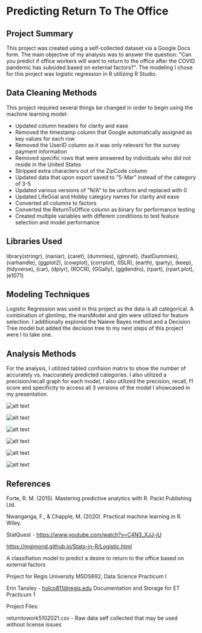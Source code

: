 # Predicting Return To The Office


## Project Summary
This project was created using a self-collected dataset via a Google Docs form. The main objective of my analysis was to answer the question: "Can you predict if office workers will want to return to the office after the COVID pandemic has subsided based on external factors?". The modeling I chose for this project was logistic regression in R utilizing R Studio.

## Data Cleaning Methods
This project required several things be changed in order to begin using the machine learning model:
* Updated column headers for clarity and ease
* Removed the timestamp column that Google automatically assigned as key values for each row
* Removed the UserID column as it was only relevant for the survey payment information
* Removed specific rows that were answered by individuals who did not reside in the United States
* Stripped extra characters out of the ZipCode column
* Updated data that upon export saved to "5-Mar" instead of the category of 3-5
* Updated various versions of "N/A" to be uniform and replaced with 0
* Updated LifeGoal and Hobby category names for clarity and ease
* Converted all columns to factors
* Converted the ReturnToOffice column as binary for performance testing
* Created multiple variables with different conditions to test feature selection and model performance


## Libraries Used
library(stringr), (naniar), (caret), (dummies), (glmnet), (fastDummies), (varhandle), (ggplot2), (cowplot), (corrplot), (ISLR), (earth), (party), (keep), (tidyverse), (car), (dplyr), (ROCR), (GGally), (ggdendro), (rpart), (rpart.plot), (e1071)

## Modeling Techniques
Logistic Regression was used in this project as the data is all categorical. A combination of gbmImp, the marsModel and glm were utilized for feature selection. I additionally explored the Naieve Bayes method and a Decision Tree model but added the decision tree to my next steps of this project were I to take one.

## Analysis Methods
For the analysis, I utilized tabled confision matrix to show the number of accurately vs. inaccurately predicted categories. I also utilized a precision/recall graph for each model, I also utilized the precision, recall, f1 score and specificity to access all 3 versions of the model I showcased in my presentation.

![alt text](https://user-images.githubusercontent.com/50388830/123482298-3d139f80-d5c2-11eb-962b-e20addbc850c.png)

![alt text](https://user-images.githubusercontent.com/50388830/123482297-3d139f80-d5c2-11eb-8c09-f3298081b168.png)

![alt text](https://user-images.githubusercontent.com/50388830/123482304-3e44cc80-d5c2-11eb-85ab-ddd2753701b7.png)

![alt text](https://user-images.githubusercontent.com/50388830/123482306-3e44cc80-d5c2-11eb-97e9-79cabfedcf6b.png)

![alt text](https://user-images.githubusercontent.com/50388830/123482299-3dac3600-d5c2-11eb-84c5-6b33bd1289ee.png)

![alt text](https://user-images.githubusercontent.com/50388830/123482302-3e44cc80-d5c2-11eb-90ee-1332602d1e69.png)




## References
Forte, R. M. (2015). Mastering predictive analytics with R. Packt Publishing Ltd.

Nwanganga, F., &amp; Chapple, M. (2020). Practical machine learning in R. Wiley. 

StatQuest - https://www.youtube.com/watch?v=C4N3_XJJ-jU

https://mgimond.github.io/Stats-in-R/Logistic.html

  
  
  
  
  
  
  
  
A classifiation model to predict a desire to return to the office based on external factors
  
Project for Regis University MSDS692, Data Science Practicum I
  
Erin Tansley - holco811@regis.edu
Documentation and Storage for ET Practicum 1
  
Project Files:
  
returntowork5102021.csv - Raw data self collected that may be used without license issues
  
  
